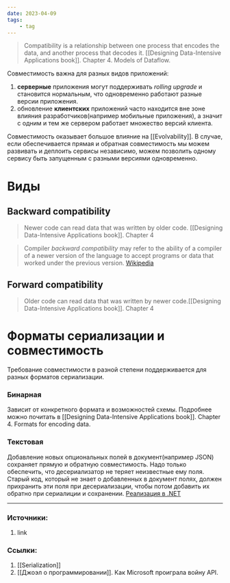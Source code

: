 ```yaml
---
date: 2023-04-09
tags:
    - tag
---
```


> Compatibility is a relationship between one process that encodes the data, and another process that decodes it. [[Designing Data-Intensive Applications book]]. Chapter 4. Models of Dataflow.

Совместимость важна для разных видов приложений:
1. **серверные** приложения могут поддерживать *rolling upgrade* и становится нормальным, что одновременно работают разные версии приложения.
1. обновление **клиентских** приложений часто находится вне зоне влияния разработчиков(например мобильные приложения), а значит  с одним и тем же сервером работает множество версий клиента.

Совместимость оказывает большое влияние на [[Evolvability]]. В случае, если обеспечивается прямая и обратная совместимость мы можем развивать и деплоить сервисы независимо, можем позволить одному сервису быть запущенным с разными версиями одновременно.

# Виды

## Backward compatibility

> Newer code can read data that was written by older code. [[Designing Data-Intensive Applications book]]. Chapter 4

> Compiler *backward compatibility* may refer to the ability of a compiler of a newer version of the language to accept programs or data that worked under the previous version. [Wikipedia](https://en.wikipedia.org/wiki/Backward_compatibility#In_software)

## Forward compatibility

> Older code can read data that was written by newer code.[[Designing Data-Intensive Applications book]]. Chapter 4

# Форматы сериализации и совместимость

Требование совместимости в разной степени поддерживается для разных форматов сериализации.

### Бинарная

Зависит от конкретного формата и возможностей схемы. Подробнее можно почитать в [[Designing Data-Intensive Applications book]]. Chapter 4. Formats for encoding data.

### Текстовая

Добавление новых опциональных полей в документ(например JSON) сохраняет прямую и обратную совместимость. Надо только обеспечить, что десериализатор не теряет неизвестные ему поля. Старый код, который не знает о добавленных в документ полях, должен прихранить эти поля при десериализации, чтобы потом добавить их обратно при сериалиции и сохранении. [Реализация в .NET](https://learn.microsoft.com/en-us/dotnet/standard/serialization/system-text-json/handle-overflow?pivots=dotnet-7-0)


---

### Источники:
1. link

### Ссылки:
1. [[Serialization]]
1. [[Джоэл о программировании]]. Как Microsoft проиграла войну API.